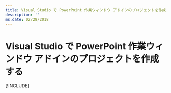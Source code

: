 ```yaml
---
title: Visual Studio で PowerPoint 作業ウィンドウ アドインのプロジェクトを作成する
description: ''
ms.date: 02/28/2018
---
```


# <a name="create-your-powerpoint-task-pane-add-in-project-in-visual-studio"></a>Visual Studio で PowerPoint 作業ウィンドウ アドインのプロジェクトを作成する

[!INCLUDE[](../includes/powerpoint-tutorial-setup.md)]